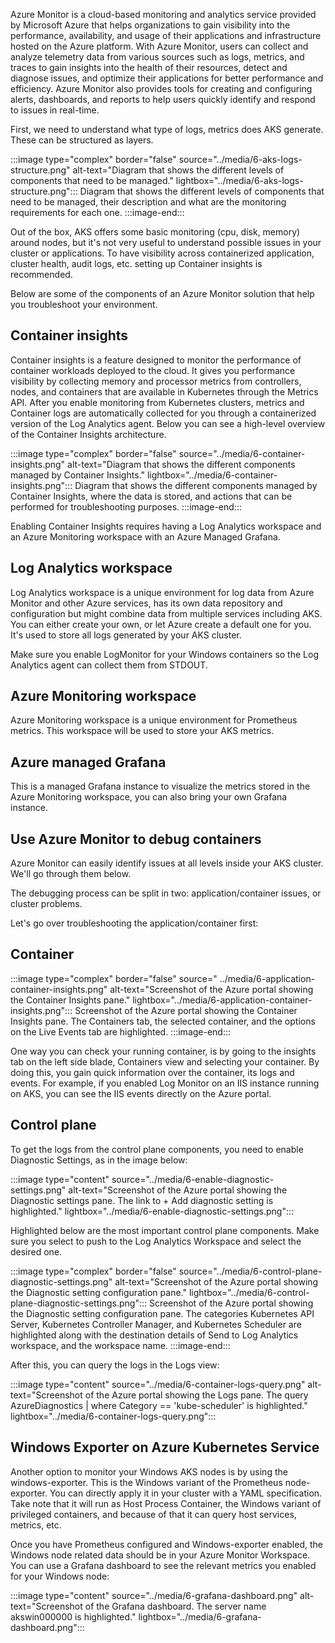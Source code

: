 ﻿Azure Monitor is a cloud-based monitoring and analytics service provided by Microsoft Azure that helps organizations to gain visibility into the performance, availability, and usage of their applications and infrastructure hosted on the Azure platform. With Azure Monitor, users can collect and analyze telemetry data from various sources such as logs, metrics, and traces to gain insights into the health of their resources, detect and diagnose issues, and optimize their applications for better performance and efficiency. Azure Monitor also provides tools for creating and configuring alerts, dashboards, and reports to help users quickly identify and respond to issues in real-time.

First, we need to understand what type of logs, metrics does AKS generate. These can be structured as layers.

:::image type="complex" border="false" source="../media/6-aks-logs-structure.png" alt-text="Diagram that shows the different levels of components that need to be managed." lightbox="../media/6-aks-logs-structure.png":::
   Diagram that shows the different levels of components that need to be managed, their description and what are the monitoring requirements for each one.
:::image-end:::

Out of the box, AKS offers some basic monitoring (cpu, disk, memory) around nodes, but it's not very useful to understand possible issues in your cluster or applications. To have visibility across containerized application, cluster health, audit logs, etc. setting up Container insights is recommended.

Below are some of the components of an Azure Monitor solution that help you troubleshoot your environment.

## Container insights

Container insights is a feature designed to monitor the performance of container workloads deployed to the cloud. It gives you performance visibility by collecting memory and processor metrics from controllers, nodes, and containers that are available in Kubernetes through the Metrics API. After you enable monitoring from Kubernetes clusters, metrics and Container logs are automatically collected for you through a containerized version of the Log Analytics agent. Below you can see a high-level overview of the Container Insights architecture.

:::image type="complex" border="false" source="../media/6-container-insights.png" alt-text="Diagram that shows the different components managed by Container Insights." lightbox="../media/6-container-insights.png":::
   Diagram that shows the different components managed by Container Insights, where the data is stored, and actions that can be performed for troubleshooting purposes.
:::image-end:::

Enabling Container Insights requires having a Log Analytics workspace and an Azure Monitoring workspace with an Azure Managed Grafana.

## Log Analytics workspace

Log Analytics workspace is a unique environment for log data from Azure Monitor and other Azure services, has its own data repository and configuration but might combine data from multiple services including AKS. You can either create your own, or let Azure create a default one for you. It's used to store all logs generated by your AKS cluster.

Make sure you enable LogMonitor for your Windows containers so the Log Analytics agent can collect them from STDOUT.

## Azure Monitoring workspace

Azure Monitoring workspace is a unique environment for Prometheus metrics. This workspace will be used to store your AKS metrics.

## Azure managed Grafana

This is a managed Grafana instance to visualize the metrics stored in the Azure Monitoring workspace, you can also bring your own Grafana instance.

## Use Azure Monitor to debug containers

Azure Monitor can easily identify issues at all levels inside your AKS cluster. We'll go through them below.

The debugging process can be split in two: application/container issues, or cluster problems.

Let's go over troubleshooting the application/container first:

## Container

:::image type="complex" border="false" source=" ../media/6-application-container-insights.png" alt-text="Screenshot of the Azure portal showing the Container Insights pane." lightbox="../media/6-application-container-insights.png":::
   Screenshot of the Azure portal showing the Container Insights pane. The Containers tab, the selected container, and the options on the Live Events tab are highlighted.
:::image-end:::

One way you can check your running container, is by going to the insights tab on the left side blade, Containers view and selecting your container. By doing this, you gain quick information over the container, its logs and events. For example, if you enabled Log Monitor on an IIS instance running on AKS, you can see the IIS events directly on the Azure portal.

## Control plane

To get the logs from the control plane components, you need to enable Diagnostic Settings, as in the image below:

:::image type="content" source="../media/6-enable-diagnostic-settings.png" alt-text="Screenshot of the Azure portal showing the Diagnostic settings pane. The link to + Add diagnostic setting is highlighted." lightbox="../media/6-enable-diagnostic-settings.png":::

Highlighted below are the most important control plane components. Make sure you select to push to the Log Analytics Workspace and select the desired one.

:::image type="complex" border="false" source="../media/6-control-plane-diagnostic-settings.png" alt-text="Screenshot of the Azure portal showing the Diagnostic setting configuration pane." lightbox="../media/6-control-plane-diagnostic-settings.png":::
   Screenshot of the Azure portal showing the Diagnostic setting configuration pane. The categories Kubernetes API Server, Kubernetes Controller Manager, and Kubernetes Scheduler are highlighted along with the destination details of Send to Log Analytics workspace, and the workspace name.
:::image-end:::

After this, you can query the logs in the Logs view:

:::image type="content" source="../media/6-container-logs-query.png" alt-text="Screenshot of the Azure portal showing the Logs pane. The query AzureDiagnostics | where Category == 'kube-scheduler' is highlighted." lightbox="../media/6-container-logs-query.png":::

## Windows Exporter on Azure Kubernetes Service

Another option to monitor your Windows AKS nodes is by using the windows-exporter. This is the Windows variant of the Prometheus node-exporter. You can directly apply it in your cluster with a YAML specification. Take note that it will run as Host Process Container, the Windows variant of privileged containers, and because of that it can query host services, metrics, etc.

Once you have Prometheus configured and Windows-exporter enabled, the Windows node related data should be in your Azure Monitor Workspace. You can use a Grafana dashboard to see the relevant metrics you enabled for your Windows node:

:::image type="content" source="../media/6-grafana-dashboard.png" alt-text="Screenshot of the Grafana dashboard. The server name akswin000000 is highlighted." lightbox="../media/6-grafana-dashboard.png":::
